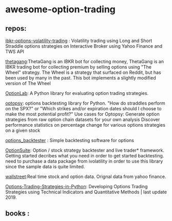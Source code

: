 # awesome-option-trading

## repos:



[ibkr-options-volatility-trading](https://github.com/mcf-long-short/ibkr-options-volatility-trading) : Volatility trading using Long and Short Straddle options strategies on Interactive Broker using Yahoo Finance and TWS API

[thetagang](https://github.com/brndnmtthws/thetagang):ThetaGang is an IBKR bot for collecting money, ThetaGang is an IBKR trading bot for collecting premium by selling options using "The Wheel" strategy. The Wheel is a strategy that surfaced on Reddit, but has been used by many in the past. This bot implements a slightly modified version of The Wheel

[OptionLab](https://github.com/rgaveiga/optionlab):  A Python library for evaluating option trading strategies.

[optopsy](https://github.com/michaelchu/optopsy): options backtesting library for Python. "How do straddles perform on the SPX?" or "Which strikes and/or expiration dates should I choose to make the most potential profit?" Use cases for Optopsy:
Generate option strategies from raw option chain datasets for your own analysis
Discover performance statistics on percentage change for various options strategies on a given stock

[options_backtester](https://github.com/lambdaclass/options_backtester) : Simple backtesting software for options

[OptionSuite](https://github.com/sirnfs/OptionSuite): Option / stock strategy backtester and live trader* framework.
Getting started decribes what you need in order to get started backtesting. need to purchase a data package from ivolatility in order to use this library since the sample data is quite limited.

[wallstreet](https://github.com/mcdallas/wallstreet):Real time stock and option data. Orignal data from yahoo finance. 

[Options-Trading-Strategies-in-Python](https://github.com/PyPatel/Options-Trading-Strategies-in-Python): Developing Options Trading Strategies using Technical Indicators and Quantitative Methods | last update  2019.


## books :
